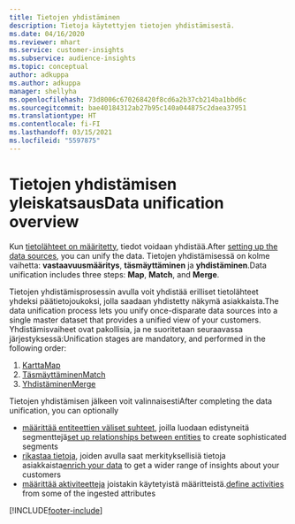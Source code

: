 ```yaml
---
title: Tietojen yhdistäminen
description: Tietoja käytettyjen tietojen yhdistämisestä.
ms.date: 04/16/2020
ms.reviewer: mhart
ms.service: customer-insights
ms.subservice: audience-insights
ms.topic: conceptual
author: adkuppa
ms.author: adkuppa
manager: shellyha
ms.openlocfilehash: 73d8006c670268420f8cd6a2b37cb214ba1bbd6c
ms.sourcegitcommit: bae40184312ab27b95c140a044875c2daea37951
ms.translationtype: HT
ms.contentlocale: fi-FI
ms.lasthandoff: 03/15/2021
ms.locfileid: "5597875"
---
```

# <a name="data-unification-overview"></a><span data-ttu-id="028af-103">Tietojen yhdistämisen yleiskatsaus</span><span class="sxs-lookup"><span data-stu-id="028af-103">Data unification overview</span></span>

<span data-ttu-id="028af-104">Kun [tietolähteet on määritetty](data-sources.md), tiedot voidaan yhdistää.</span><span class="sxs-lookup"><span data-stu-id="028af-104">After [setting up the data sources](data-sources.md), you can unify the data.</span></span> <span data-ttu-id="028af-105">Tietojen yhdistämisessä on kolme vaihetta: **vastaavuusmääritys**, **täsmäyttäminen** ja **yhdistäminen**.</span><span class="sxs-lookup"><span data-stu-id="028af-105">Data unification includes three steps: **Map**, **Match**, and **Merge**.</span></span>

<span data-ttu-id="028af-106">Tietojen yhdistämisprosessin avulla voit yhdistää erilliset tietolähteet yhdeksi päätietojoukoksi, jolla saadaan yhdistetty näkymä asiakkaista.</span><span class="sxs-lookup"><span data-stu-id="028af-106">The data unification process lets you unify once-disparate data sources into a single master dataset that provides a unified view of your customers.</span></span> <span data-ttu-id="028af-107">Yhdistämisvaiheet ovat pakollisia, ja ne suoritetaan seuraavassa järjestyksessä:</span><span class="sxs-lookup"><span data-stu-id="028af-107">Unification stages are mandatory, and performed in the following order:</span></span>

1. [<span data-ttu-id="028af-108">Kartta</span><span class="sxs-lookup"><span data-stu-id="028af-108">Map</span></span>](map-entities.md)
2. [<span data-ttu-id="028af-109">Täsmäyttäminen</span><span class="sxs-lookup"><span data-stu-id="028af-109">Match</span></span>](match-entities.md)
3. [<span data-ttu-id="028af-110">Yhdistäminen</span><span class="sxs-lookup"><span data-stu-id="028af-110">Merge</span></span>](merge-entities.md)

<span data-ttu-id="028af-111">Tietojen yhdistämisen jälkeen voit valinnaisesti</span><span class="sxs-lookup"><span data-stu-id="028af-111">After completing the data unification, you can optionally</span></span>

- <span data-ttu-id="028af-112">[määrittää entiteettien väliset suhteet](relationships.md), joilla luodaan edistyneitä segmenttejä</span><span class="sxs-lookup"><span data-stu-id="028af-112">[set up relationships between entities](relationships.md) to create sophisticated segments</span></span>
- <span data-ttu-id="028af-113">[rikastaa tietoja](enrichment-hub.md), joiden avulla saat merkityksellisiä tietoja asiakkaista</span><span class="sxs-lookup"><span data-stu-id="028af-113">[enrich your data](enrichment-hub.md) to get a wider range of insights about your customers</span></span>
- <span data-ttu-id="028af-114">[määrittää aktiviteetteja](activities.md) joistakin käytetyistä määritteistä.</span><span class="sxs-lookup"><span data-stu-id="028af-114">[define activities](activities.md) from some of the ingested attributes</span></span>


[!INCLUDE[footer-include](../includes/footer-banner.md)]